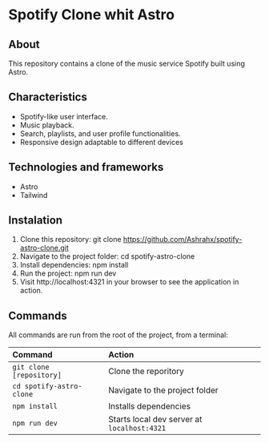 # Spotify Clone whit Astro

## About

This repository contains a clone of the music service Spotify built using Astro.

## Characteristics

- Spotify-like user interface.
- Music playback.
- Search, playlists, and user profile functionalities.
- Responsive design adaptable to different devices

## Technologies and frameworks

- Astro
- Tailwind

## Instalation

1. Clone this repository: git clone https://github.com/Ashrahx/spotify-astro-clone.git
2. Navigate to the project folder: cd spotify-astro-clone
3. Install dependencies: npm install 
4. Run the project: npm run dev
5. Visit http://localhost:4321 in your browser to see the application in action.

## Commands

All commands are run from the root of the project, from a terminal:

| Command                   | Action                                           |
| :------------------------ | :----------------------------------------------- |
| `git clone [repository]`  | Clone the reporitory                             |
| `cd spotify-astro-clone`  | Navigate to the project folder                   |
| `npm install`             | Installs dependencies                            |
| `npm run dev`             | Starts local dev server at `localhost:4321`      |
